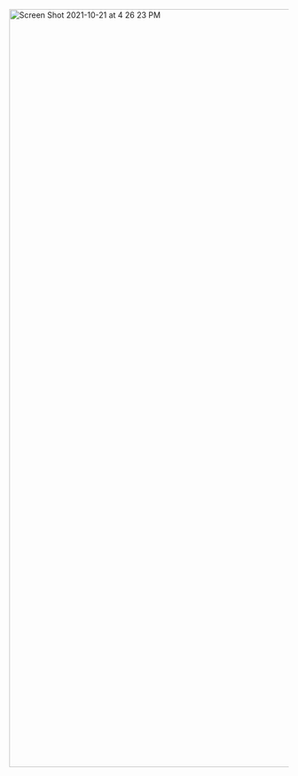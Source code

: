 <img width="1366" alt="Screen Shot 2021-10-21 at 4 26 23 PM" src="https://user-images.githubusercontent.com/58959408/138220061-bea86980-2b30-4268-8f05-0f35c358f6c1.png">
